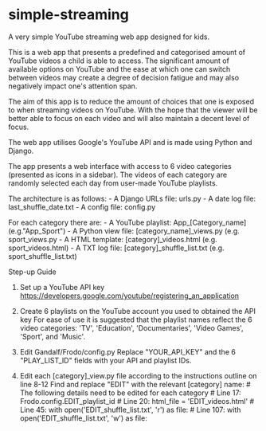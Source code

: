 # simple-streaming
A very simple YouTube streaming web app designed for kids.

This is a web app that presents a predefined and categorised amount of YouTube videos a child is able to access.
The significant amount of available options on YouTube and the ease at which one can switch between videos may create a degree of decision fatigue and may also negatively impact one's attention span.

The aim of this app is to reduce the amount of choices that one is exposed to when streaming videos on YouTube.
With the hope that the viewer will be better able to focus on each video and will also maintain a decent level of focus.

The web app utilises Google's YouTube API and is made using Python and Django.

The app presents a web interface with access to 6 video categories (presented as icons in a sidebar).
The videos of each category are randomly selected each day from user-made YouTube playlists.

The architecture is as follows:
    - A Django URLs file: urls.py
    - A date log file: last_shuffle_date.txt
    - A config file: config.py


For each category there are:
    - A YouTube playlist: App_[Category_name] (e.g."App_Sport")
    - A Python view file: [category_name]_views.py (e.g. sport_views.py
    - A HTML template: [category]_videos.html (e.g. sport_videos.html)
    - A TXT log file: [category]_shuffle_list.txt (e.g. sport_shuffle_list.txt)


Step-up Guide

1. Set up a YouTube API key
    https://developers.google.com/youtube/registering_an_application

2. Create 6 playlists on the YouTube account you used to obtained the API key
    For ease of use it is suggested that the playlist names reflect the 6 video categories:
        'TV', 'Education', 'Documentaries', 'Video Games', 'Sport', and 'Music'.

3. Edit Gandalf/Frodo/config.py
    Replace "YOUR_API_KEY" and the 6 "PLAY_LIST_ID" fields with your API and playlist IDs.

4. Edit each [category]_view.py file according to the instructions outline on line 8-12
    Find and replace "EDIT" with the relevant [category] name:
        # The following details need to be edited for each category
        # Line 17: Frodo.config.EDIT_playlist_id
        # Line 20: html_file = 'EDIT_videos.html'
        # Line 45: with open('EDIT_shuffle_list.txt', 'r') as file:
        # Line 107: with open('EDIT_shuffle_list.txt', 'w') as file: